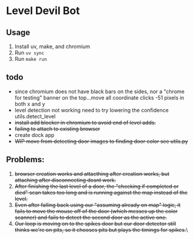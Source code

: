 # Level Devil Bot

## Usage

1. Install uv, make, and chromium
1. Run `uv sync`
1. Run `make run`

## todo

- since chromium does not have black bars on the sides, nor a "chrome for testing" banner on the top...move all coordinate clicks -51 pixels in both x and y
- level detection not working need to try lowering the confidence utils.detect_level
- ~~install add blocker in chromium to avoid end of level adds.~~
- ~~failing to attach to existing browser~~
- create dock app
- ~~WIP move from detecting door images to finding door color see utils.py~~

## Problems:

1. ~~browser creation works and attacthing after creation works, but attaching after disconnecting dosnt work.~~
1. ~~After finishing the last level of a door, the "checking if completed or died" scan takes too long and is running against the map instead of the level.~~
1. ~~Even after falling back using our "assuming already on map" logic, it fails to move the mouse off of the door (which messes up the color scanner) and fails to detect the second door as the active one.~~
1. ~~Our loop is moving on to the spikes door but our door detector still thinks we're on pits, so it chooses pits but plays the timings for spikes.~~\


